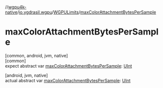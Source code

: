 //[wgpu4k-native](../../../index.md)/[io.ygdrasil.wgpu](../index.md)/[WGPULimits](index.md)/[maxColorAttachmentBytesPerSample](max-color-attachment-bytes-per-sample.md)

# maxColorAttachmentBytesPerSample

[common, android, jvm, native]\
[common]\
expect abstract var [maxColorAttachmentBytesPerSample](max-color-attachment-bytes-per-sample.md): [UInt](https://kotlinlang.org/api/core/kotlin-stdlib/kotlin/-u-int/index.html)

[android, jvm, native]\
actual abstract var [maxColorAttachmentBytesPerSample](max-color-attachment-bytes-per-sample.md): [UInt](https://kotlinlang.org/api/core/kotlin-stdlib/kotlin/-u-int/index.html)